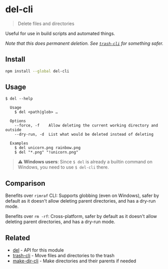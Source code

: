 # del-cli

> Delete files and directories

Useful for use in build scripts and automated things.

*Note that this does permanent deletion. See [`trash-cli`](https://github.com/sindresorhus/trash-cli) for something safer.*

## Install

```sh
npm install --global del-cli
```

## Usage

```
$ del --help

  Usage
    $ del <path|glob> …

  Options
    --force, -f    Allow deleting the current working directory and outside
    --dry-run, -d  List what would be deleted instead of deleting

  Examples
    $ del unicorn.png rainbow.png
    $ del "*.png" "!unicorn.png"
```

> :warning: **Windows users**: Since `$ del` is already a builtin command on Windows, you need to use `$ del-cli` there.

## Comparison

Benefits over `rimraf` CLI: Supports globbing (even on Windows), safer by default as it doesn't allow deleting parent directories, and has a dry-run mode.

Benefits over `rm -rf`: Cross-platform, safer by default as it doesn't allow deleting parent directories, and has a dry-run mode.

## Related

- [del](https://github.com/sindresorhus/del) - API for this module
- [trash-cli](https://github.com/sindresorhus/trash-cli) - Move files and directories to the trash
- [make-dir-cli](https://github.com/sindresorhus/make-dir-cli) - Make directories and their parents if needed
